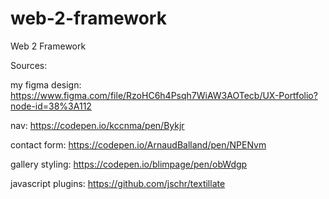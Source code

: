 # web-2-framework
Web 2 Framework


Sources:

my figma design: https://www.figma.com/file/RzoHC6h4Psqh7WiAW3AOTecb/UX-Portfolio?node-id=38%3A112

nav:
https://codepen.io/kccnma/pen/Bykjr

contact form:
https://codepen.io/ArnaudBalland/pen/NPENvm

gallery styling:
https://codepen.io/blimpage/pen/obWdgp

javascript plugins:
https://github.com/jschr/textillate
